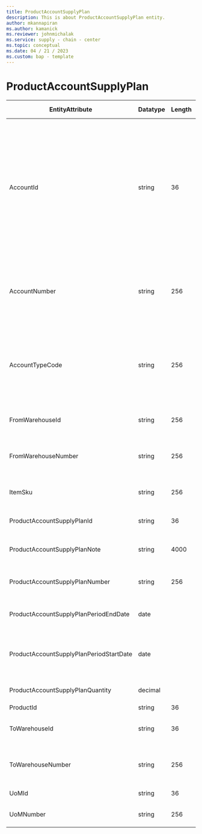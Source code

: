 ```yaml
---
title: ProductAccountSupplyPlan
description: This is about ProductAccountSupplyPlan entity.
author: mkannapiran
ms.author: kamanick
ms.reviewer: johnmichalak
ms.service: supply - chain - center
ms.topic: conceptual
ms.date: 04 / 21 / 2023
ms.custom: bap - template
---
```


# **ProductAccountSupplyPlan**

|	EntityAttribute	|	Datatype	|	Length	|	Primary Key	|	Description	|
|---------------|--------|------|----------|-----------|
|	AccountId	|	string	|	36	|	No	|	A unique identifier of an account. The account could be a customer or vendor etc. AccountId is an auto generated Id by Microsoft D365 or Supply chain center. 	|
|	AccountNumber	|	string	|	256	|	No	|	Number or code for the account to quickly search and identify the account in system views.	|
|	AccountTypeCode	|	string	|	256	|	No	|	Account type code indicates the type of account. An account could be Vendor, Customer etc.	|
|	FromWarehouseId	|	string	|	256	|	No	|	The unique Id of the origin warehouse	|
|	FromWarehouseNumber	|	string	|	256	|	No	|	The origin warehouse number for the demand forecast	|
|	ItemSku	|	string	|	256	|	No	|	The stock keeping unit of the product	|
|	ProductAccountSupplyPlanId	|	string	|	36	|	Yes	|	The unique Id of the supply plan	|
|	ProductAccountSupplyPlanNote	|	string	|	4000	|	No	|	Notes or comments for supply plan	|
|	ProductAccountSupplyPlanNumber	|	string	|	256	|	Yes	|	The unique number of the account supply plan	|
|	ProductAccountSupplyPlanPeriodEndDate	|	date	|		|	No	|	The validity or expirty date of this record	|
|	ProductAccountSupplyPlanPeriodStartDate	|	date	|		|	No	|	The beginning or effective start date of this record	|
|	ProductAccountSupplyPlanQuantity	|	decimal	|		|	No	|	The supply plan quantity	|
|	ProductId	|	string	|	36	|	No	|	Product Id	|
|	ToWarehouseId	|	string	|	36	|	No	|	The unique Id of the destination warehouse	|
|	ToWarehouseNumber	|	string	|	256	|	No	|	The unique number of the destination warehouse	|
|	UoMId	|	string	|	36	|	No	|	Unit of measure Id	|
|	UoMNumber	|	string	|	256	|	No	|	Unit of measure ISO code	|
